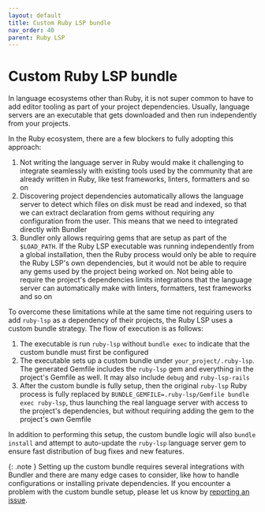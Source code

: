 ```yaml
---
layout: default
title: Custom Ruby LSP bundle
nav_order: 40
parent: Ruby LSP
---
```


# Custom Ruby LSP bundle

In language ecosystems other than Ruby, it is not super common to have to add editor tooling as part of your project
dependencies. Usually, language servers are an executable that gets downloaded and then run independently from your
projects.

In the Ruby ecosystem, there are a few blockers to fully adopting this approach:

1. Not writing the language server in Ruby would make it challenging to integrate seamlessly with existing tools used by
the community that are already written in Ruby, like test frameworks, linters, formatters and so on
2. Discovering project dependencies automatically allows the language server to detect which files on disk must be read
and indexed, so that we can extract declaration from gems without requiring any configuration from the user. This means
that we need to integrated directly with Bundler
3. Bundler only allows requiring gems that are setup as part of the `$LOAD_PATH`. If the Ruby LSP executable was running
independently from a global installation, then the Ruby process would only be able to require the Ruby LSP's own
dependencies, but it would not be able to require any gems used by the project being worked on. Not being able to require
the project's dependencies limits integrations that the language server can automatically make with linters, formatters,
test frameworks and so on

To overcome these limitations while at the same time not requiring users to add `ruby-lsp` as a dependency of their projects,
the Ruby LSP uses a custom bundle strategy. The flow of execution is as follows:

1. The executable is run `ruby-lsp` without `bundle exec` to indicate that the custom bundle must first be configured
2. The executable sets up a custom bundle under `your_project/.ruby-lsp`. The generated Gemfile includes the `ruby-lsp` gem
and everything in the project's Gemfile as well. It may also include `debug` and `ruby-lsp-rails`
3. After the custom bundle is fully setup, then the original `ruby-lsp` Ruby process is fully replaced by
`BUNDLE_GEMFILE=.ruby-lsp/Gemfile bundle exec ruby-lsp`, thus launching the real language server with access to the project's
dependencies, but without requiring adding the gem to the project's own Gemfile

In addition to performing this setup, the custom bundle logic will also `bundle install` and attempt to auto-update the
`ruby-lsp` language server gem to ensure fast distribution of bug fixes and new features.

{: .note }
Setting up the custom bundle requires several integrations with Bundler and there are many edge cases to consider, like
how to handle configurations or installing private dependencies. If you encounter a problem with the custom bundle
setup, please let us know by [reporting an issue](https://github.com/Shopify/ruby-lsp/issues/new).
